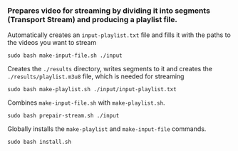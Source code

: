 ### Prepares video for streaming by dividing it into segments (Transport Stream) and producing a playlist file.

Automatically creates an `input-playlist.txt` file and fills it with the paths to the videos you want to stream

```console
sudo bash make-input-file.sh ./input
```

Creates the `./results` directory, writes segments to it and creates the `./results/playlist.m3u8` file, which is needed for streaming

```console
sudo bash make-playlist.sh ./input/input-playlist.txt
```

Combines `make-input-file.sh` with `make-playlist.sh`.

```console
sudo bash prepair-stream.sh ./input
```

Globally installs the `make-playlist` and `make-input-file` commands.

```console
sudo bash install.sh
```
